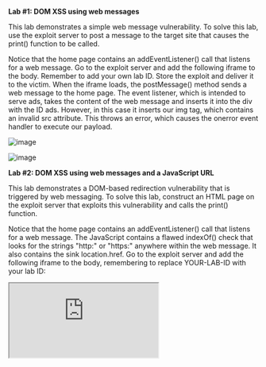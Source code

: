 **Lab #1: DOM XSS using web messages**

This lab demonstrates a simple web message vulnerability. To solve this lab, use the exploit server to post a message to the target site that causes the print() function to be called.

Notice that the home page contains an addEventListener() call that listens for a web message.
Go to the exploit server and add the following iframe to the body. Remember to add your own lab ID.
Store the exploit and deliver it to the victim.
When the iframe loads, the postMessage() method sends a web message to the home page. The event listener, which is intended to serve ads, takes the content of the web message and inserts it into the div with the ID ads. However, in this case it inserts our img tag, which contains an invalid src attribute. This throws an error, which causes the onerror event handler to execute our payload.
 
 ![image](https://github.com/SURYASNAIR1/PortSwigger/assets/123303806/9dfa0342-32ec-407d-8c9d-c315cd565577)

![image](https://github.com/SURYASNAIR1/PortSwigger/assets/123303806/28fa3a82-2e92-437e-9522-3660c57acc4e)

**Lab #2: DOM XSS using web messages and a JavaScript URL**

This lab demonstrates a DOM-based redirection vulnerability that is triggered by web messaging. To solve this lab, construct an HTML page on the exploit server that exploits this vulnerability and calls the print() function.

Notice that the home page contains an addEventListener() call that listens for a web message. The JavaScript contains a flawed indexOf() check that looks for the strings "http:" or "https:" anywhere within the web message. It also contains the sink location.href.
Go to the exploit server and add the following iframe to the body, remembering to replace YOUR-LAB-ID with your lab ID:

<iframe src="https://YOUR-LAB-ID.web-security-academy.net/" onload="this.contentWindow.postMessage('javascript:print()//http:','*')">
Store the exploit and deliver it to the victim.
This script sends a web message containing an arbitrary JavaScript payload, along with the string "http:". The second argument specifies that any targetOrigin is allowed for the web message.

When the iframe loads, the postMessage() method sends the JavaScript payload to the main page. The event listener spots the "http:" string and proceeds to send the payload to the location.href sink, where the print() function is called.

![image](https://github.com/SURYASNAIR1/PortSwigger/assets/123303806/4293ee4c-f6cd-4a54-86ca-b4971c22ec88)

![image](https://github.com/SURYASNAIR1/PortSwigger/assets/123303806/68a3d989-e025-439f-a076-219140d51148)

**Lab #3: Lab: DOM XSS using web messages and JSON.parse**

This lab uses web messaging and parses the message as JSON. To solve the lab, construct an HTML page on the exploit server that exploits this vulnerability and calls the print() function.

Notice that the home page contains an event listener that listens for a web message. This event listener expects a string that is parsed using JSON.parse(). In the JavaScript, we can see that the event listener expects a type property and that the load-channel case of the switch statement changes the iframe src attribute.
Go to the exploit server and add the following iframe to the body, remembering to replace YOUR-LAB-ID with your lab ID:

<iframe src=https://YOUR-LAB-ID.web-security-academy.net/ onload='this.contentWindow.postMessage("{\"type\":\"load-channel\",\"url\":\"javascript:print()\"}","*")'>
Store the exploit and deliver it to the victim.
When the iframe we constructed loads, the postMessage() method sends a web message to the home page with the type load-channel. The event listener receives the message and parses it using JSON.parse() before sending it to the switch.

The switch triggers the load-channel case, which assigns the url property of the message to the src attribute of the ACMEplayer.element iframe. However, in this case, the url property of the message actually contains our JavaScript payload.

As the second argument specifies that any targetOrigin is allowed for the web message, and the event handler does not contain any form of origin check, the payload is set as the src of the ACMEplayer.element iframe. The print() function is called when the victim loads the page in their browser.

![image](https://github.com/SURYASNAIR1/PortSwigger/assets/123303806/bcc347a5-fafb-4502-9723-0202ef2f4b62)

![image](https://github.com/SURYASNAIR1/PortSwigger/assets/123303806/5cbc5b42-2a9b-4b0b-be31-ddb4e37e7969)

**Lab #4: DOM-based open redirection**

This lab contains a DOM-based open-redirection vulnerability. To solve this lab, exploit this vulnerability and redirect the victim to the exploit server.

The blog post page contains the following link, which returns to the home page of the blog:

<a href='#' onclick='returnURL' = /url=https?:\/\/.+)/.exec(location); if(returnUrl)location.href = returnUrl[1];else location.href = "/"'>Back to Blog</a>
The url parameter contains an open redirection vulnerability that allows you to change where the "Back to Blog" link takes the user. To solve the lab, construct and visit the following URL, remembering to change the URL to contain your lab ID and your exploit server ID:

https://YOUR-LAB-ID.web-security-academy.net/post?postId=4&url=https://YOUR-EXPLOIT-SERVER-ID.exploit-server.net/

![image](https://github.com/SURYASNAIR1/PortSwigger/assets/123303806/4ff98aa2-f368-4a2e-a6ed-f3a2ac2e55a9)

![image](https://github.com/SURYASNAIR1/PortSwigger/assets/123303806/4ef23f46-25dc-485c-be30-a28a1312e62d)

![image](https://github.com/SURYASNAIR1/PortSwigger/assets/123303806/b0be0f94-fd6e-43ee-8eff-f0c856063db7)
